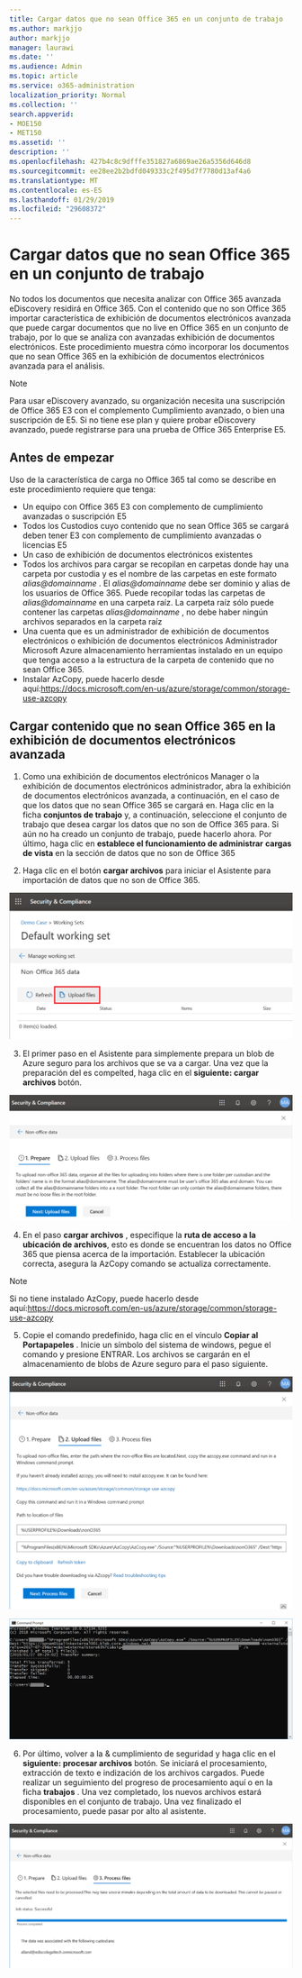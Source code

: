 ```yaml
---
title: Cargar datos que no sean Office 365 en un conjunto de trabajo
ms.author: markjjo
author: markjjo
manager: laurawi
ms.date: ''
ms.audience: Admin
ms.topic: article
ms.service: o365-administration
localization_priority: Normal
ms.collection: ''
search.appverid:
- MOE150
- MET150
ms.assetid: ''
description: ''
ms.openlocfilehash: 427b4c8c9dfffe351827a6869ae26a5356d646d8
ms.sourcegitcommit: ee28ee2b2bdfd049333c2f495d7f7780d13af4a6
ms.translationtype: MT
ms.contentlocale: es-ES
ms.lasthandoff: 01/29/2019
ms.locfileid: "29608372"
---
```

# <a name="load-non-office-365-data-into-a-working-set"></a>Cargar datos que no sean Office 365 en un conjunto de trabajo

No todos los documentos que necesita analizar con Office 365 avanzada eDiscovery residirá en Office 365. Con el contenido que no son Office 365 importar característica de exhibición de documentos electrónicos avanzada que puede cargar documentos que no live en Office 365 en un conjunto de trabajo, por lo que se analiza con avanzadas exhibición de documentos electrónicos. Este procedimiento muestra cómo incorporar los documentos que no sean Office 365 en la exhibición de documentos electrónicos avanzada para el análisis.

>[!Note]
>Para usar eDiscovery avanzado, su organización necesita una suscripción de Office 365 E3 con el complemento Cumplimiento avanzado, o bien una suscripción de E5. Si no tiene ese plan y quiere probar eDiscovery avanzado, puede registrarse para una prueba de Office 365 Enterprise E5.

## <a name="before-you-begin"></a>Antes de empezar
Uso de la característica de carga no Office 365 tal como se describe en este procedimiento requiere que tenga:
* Un equipo con Office 365 E3 con complemento de cumplimiento avanzadas o suscripción E5
* Todos los Custodios cuyo contenido que no sean Office 365 se cargará deben tener E3 con complemento de cumplimiento avanzadas o licencias E5
* Un caso de exhibición de documentos electrónicos existentes
* Todos los archivos para cargar se recopilan en carpetas donde hay una carpeta por custodia y es el nombre de las carpetas en este formato *alias@domainname* . El *alias@domainname* debe ser dominio y alias de los usuarios de Office 365. Puede recopilar todas las carpetas de *alias@domainname* en una carpeta raíz. La carpeta raíz sólo puede contener las carpetas *alias@domainname* , no debe haber ningún archivos separados en la carpeta raíz
* Una cuenta que es un administrador de exhibición de documentos electrónicos o exhibición de documentos electrónicos Administrador Microsoft Azure almacenamiento herramientas instalado en un equipo que tenga acceso a la estructura de la carpeta de contenido que no sean Office 365.
* Instalar AzCopy, puede hacerlo desde aquí:https://docs.microsoft.com/en-us/azure/storage/common/storage-use-azcopy

## <a name="upload-non-office-365-content-into-advanced-ediscovery"></a>Cargar contenido que no sean Office 365 en la exhibición de documentos electrónicos avanzada
1. Como una exhibición de documentos electrónicos Manager o la exhibición de documentos electrónicos administrador, abra la exhibición de documentos electrónicos avanzada, a continuación, en el caso de que los datos que no sean Office 365 se cargará en.  Haga clic en la ficha **conjuntos de trabajo** y, a continuación, seleccione el conjunto de trabajo que desea cargar los datos que no son de Office 365 para.  Si aún no ha creado un conjunto de trabajo, puede hacerlo ahora.  Por último, haga clic en **establece el funcionamiento de administrar** **cargas de vista** en la sección de datos que no son de Office 365

2. Haga clic en el botón **cargar archivos** para iniciar el Asistente para importación de datos que no son de Office 365.

![Cargar archivos](../media/574f4059-4146-4058-9df3-ec97cf28d7c7.png)

3. El primer paso en el Asistente para simplemente prepara un blob de Azure seguro para los archivos que se va a cargar.  Una vez que la preparación del es compelted, haga clic en el **siguiente: cargar archivos** botón.

![No son de Office 365-importar: preparar](../media/0670a347-a578-454a-9b3d-e70ef47aec57.png)
 
4. En el paso **cargar archivos** , especifique la **ruta de acceso a la ubicación de archivos**, esto es donde se encuentran los datos no Office 365 que piensa acerca de la importación.  Establecer la ubicación correcta, asegura la AzCopy comando se actualiza correctamente.

> [!NOTE]
> Si no tiene instalado AzCopy, puede hacerlo desde aquí:https://docs.microsoft.com/en-us/azure/storage/common/storage-use-azcopy

5. Copie el comando predefinido, haga clic en el vínculo **Copiar al Portapapeles** . Inicie un símbolo del sistema de windows, pegue el comando y presione ENTRAR.  Los archivos se cargarán en el almacenamiento de blobs de Azure seguro para el paso siguiente.

![Importación de no-Office 365 - cargar archivos](../media/3ea53b5d-7f9b-4dfc-ba63-90a38c14d41a.png)

![Importación de no son de Office 365 - AzCopy](../media/504e2dbe-f36f-4f36-9b08-04aea85d8250.png)

6. Por último, volver a la & cumplimiento de seguridad y haga clic en el **siguiente: procesar archivos** botón.  Se iniciará el procesamiento, extracción de texto e indización de los archivos cargados.  Puede realizar un seguimiento del progreso de procesamiento aquí o en la ficha **trabajos** .  Una vez completado, los nuevos archivos estará disponibles en el conjunto de trabajo.  Una vez finalizado el procesamiento, puede pasar por alto al asistente.

![Importación de no-Office 365 - proceso de archivos](../media/218b1545-416a-4a9f-9b25-3b70e8508f67.png)

